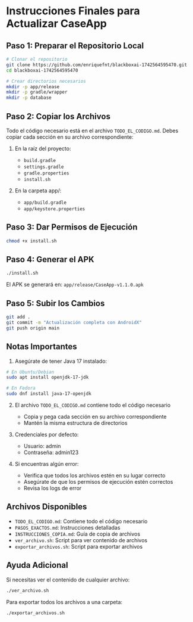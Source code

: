 # Instrucciones Finales para Actualizar CaseApp

## Paso 1: Preparar el Repositorio Local
```bash
# Clonar el repositorio
git clone https://github.com/enriquefnt/blackboxai-1742564595470.git
cd blackboxai-1742564595470

# Crear directorios necesarios
mkdir -p app/release
mkdir -p gradle/wrapper
mkdir -p database
```

## Paso 2: Copiar los Archivos
Todo el código necesario está en el archivo `TODO_EL_CODIGO.md`. 
Debes copiar cada sección en su archivo correspondiente:

1. En la raíz del proyecto:
   - `build.gradle`
   - `settings.gradle`
   - `gradle.properties`
   - `install.sh`

2. En la carpeta app/:
   - `app/build.gradle`
   - `app/keystore.properties`

## Paso 3: Dar Permisos de Ejecución
```bash
chmod +x install.sh
```

## Paso 4: Generar el APK
```bash
./install.sh
```

El APK se generará en: `app/release/CaseApp-v1.1.0.apk`

## Paso 5: Subir los Cambios
```bash
git add .
git commit -m "Actualización completa con AndroidX"
git push origin main
```

## Notas Importantes

1. Asegúrate de tener Java 17 instalado:
```bash
# En Ubuntu/Debian
sudo apt install openjdk-17-jdk

# En Fedora
sudo dnf install java-17-openjdk
```

2. El archivo `TODO_EL_CODIGO.md` contiene todo el código necesario
   - Copia y pega cada sección en su archivo correspondiente
   - Mantén la misma estructura de directorios

3. Credenciales por defecto:
   - Usuario: admin
   - Contraseña: admin123

4. Si encuentras algún error:
   - Verifica que todos los archivos estén en su lugar correcto
   - Asegúrate de que los permisos de ejecución estén correctos
   - Revisa los logs de error

## Archivos Disponibles

- `TODO_EL_CODIGO.md`: Contiene todo el código necesario
- `PASOS_EXACTOS.md`: Instrucciones detalladas
- `INSTRUCCIONES_COPIA.md`: Guía de copia de archivos
- `ver_archivo.sh`: Script para ver contenido de archivos
- `exportar_archivos.sh`: Script para exportar archivos

## Ayuda Adicional

Si necesitas ver el contenido de cualquier archivo:
```bash
./ver_archivo.sh
```

Para exportar todos los archivos a una carpeta:
```bash
./exportar_archivos.sh